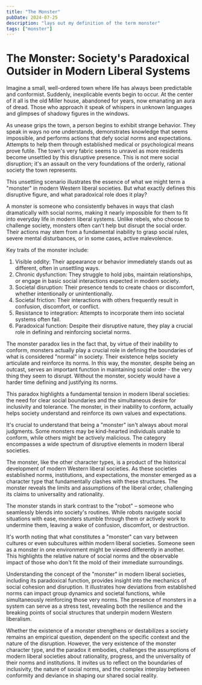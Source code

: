 ```yaml
---
title: "The Monster"
pubDate: 2024-07-25
description: "lays out my definition of the term monster"
tags: ["monster"]
---
```


# The Monster: Society's Paradoxical Outsider in Modern Liberal Systems

Imagine a small, well-ordered town where life has always been predictable and conformist. Suddenly, inexplicable events begin to occur. At the center of it all is the old Miller house, abandoned for years, now emanating an aura of dread. Those who approach it speak of whispers in unknown languages and glimpses of shadowy figures in the windows. 

As unease grips the town, a person begins to exhibit strange behavior. They speak in ways no one understands, demonstrates knowledge that seems impossible, and performs actions that defy social norms and expectations. Attempts to help them through established medical or psychological means prove futile. The town's very fabric seems to unravel as more residents become unsettled by this disruptive presence. This is not mere social disruption; it's an assault on the very foundations of the orderly, rational society the town represents.

This unsettling scenario illustrates the essence of what we might term a "monster" in modern Western liberal societies. But what exactly defines this disruptive figure, and what paradoxical role does it play?

A monster is someone who consistently behaves in ways that clash dramatically with social norms, making it nearly impossible for them to fit into everyday life in modern liberal systems. Unlike rebels, who choose to challenge society, monsters often can't help but disrupt the social order. Their actions may stem from a fundamental inability to grasp social rules, severe mental disturbances, or in some cases, active malevolence.

Key traits of the monster include:

1. Visible oddity: Their appearance or behavior immediately stands out as different, often in unsettling ways.
2. Chronic dysfunction: They struggle to hold jobs, maintain relationships, or engage in basic social interactions expected in modern society.
3. Societal disruption: Their presence tends to create chaos or discomfort, whether intentionally or unintentionally.
4. Societal friction: Their interactions with others frequently result in confusion, discomfort, or conflict.
5. Resistance to integration: Attempts to incorporate them into societal systems often fail.
6. Paradoxical function: Despite their disruptive nature, they play a crucial role in defining and reinforcing societal norms.

The monster paradox lies in the fact that, by virtue of their inability to conform, monsters actually play a crucial role in defining the boundaries of what is considered "normal" in society. Their existence helps society articulate and reinforce its norms. In this way, the monster, despite being an outcast, serves an important function in maintaining social order - the very thing they seem to disrupt. Without the monster, society would have a harder time defining and justifying its norms.

This paradox highlights a fundamental tension in modern liberal societies: the need for clear social boundaries and the simultaneous desire for inclusivity and tolerance. The monster, in their inability to conform, actually helps society understand and reinforce its own values and expectations.

It's crucial to understand that being a "monster" isn't always about moral judgments. Some monsters may be kind-hearted individuals unable to conform, while others might be actively malicious. The category encompasses a wide spectrum of disruptive elements in modern liberal societies.

The monster, like the other character types, is a product of the historical development of modern Western liberal societies. As these societies established norms, institutions, and expectations, the monster emerged as a character type that fundamentally clashes with these structures. The monster reveals the limits and assumptions of the liberal order, challenging its claims to universality and rationality.

The monster stands in stark contrast to the "robot" – someone who seamlessly blends into society's routines. While robots navigate social situations with ease, monsters stumble through them or actively work to undermine them, leaving a wake of confusion, discomfort, or destruction.

It's worth noting that what constitutes a "monster" can vary between cultures or even subcultures within modern liberal societies. Someone seen as a monster in one environment might be viewed differently in another. This highlights the relative nature of social norms and the observable impact of those who don't fit the mold of their immediate surroundings.

Understanding the concept of the "monster" in modern liberal societies, including its paradoxical function, provides insight into the mechanics of social cohesion and disruption. It illustrates how deviations from established norms can impact group dynamics and societal functions, while simultaneously reinforcing those very norms. The presence of monsters in a system can serve as a stress test, revealing both the resilience and the breaking points of social structures that underpin modern Western liberalism.

Whether the existence of a monster strengthens or destabilizes a society remains an empirical question, dependent on the specific context and the nature of the disruption. However, the very existence of the monster character type, and the paradox it embodies, challenges the assumptions of modern liberal societies about rationality, progress, and the universality of their norms and institutions. It invites us to reflect on the boundaries of inclusivity, the nature of social norms, and the complex interplay between conformity and deviance in shaping our shared social reality.